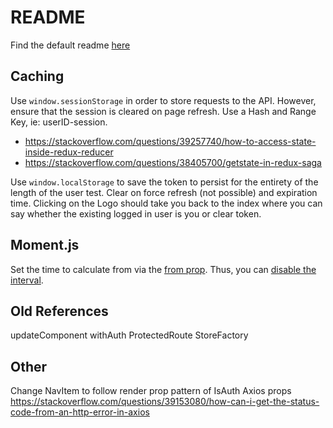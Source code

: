 # README
Find the default readme [here](https://github.com/facebook/create-react-app/blob/master/packages/react-scripts/template/README.md)

## Caching
Use `window.sessionStorage` in order to store requests to the API.  However, ensure that the session is cleared on page refresh.  Use a Hash and Range Key, ie: userID-session.
- https://stackoverflow.com/questions/39257740/how-to-access-state-inside-redux-reducer
- https://stackoverflow.com/questions/38405700/getstate-in-redux-saga

Use `window.localStorage` to save the token to persist for the entirety of the length of the user test.  Clear on force refresh (not possible) and expiration time.  Clicking on the Logo should take you back to the index where you can say whether the existing logged in user is you or clear token.

## Moment.js
Set the time to calculate from via the [from prop](https://github.com/headzoo/react-moment#from).  Thus, you can [disable the interval](https://github.com/headzoo/react-moment#interval).

## Old References
updateComponent
withAuth
ProtectedRoute
StoreFactory

## Other
Change NavItem to follow render prop pattern of IsAuth
Axios props https://stackoverflow.com/questions/39153080/how-can-i-get-the-status-code-from-an-http-error-in-axios

